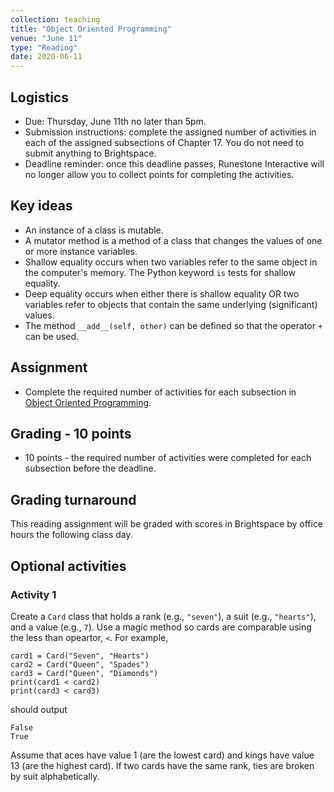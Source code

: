 ```yaml
---
collection: teaching
title: "Object Oriented Programming"
venue: "June 11"
type: "Reading"
date: 2020-06-11
---
```

## Logistics
* Due: Thursday, June 11th no later than 5pm.
* Submission instructions: complete the assigned number of activities in each
	of the assigned subsections of Chapter 17. You do not need to submit
	anything to Brightspace.
* Deadline reminder: once this deadline passes, Runestone Interactive will no
	longer allow you to collect points for completing the activities.

## Key ideas
* An instance of a class is mutable.
* A mutator method is a method of a class that changes the values of one or more instance variables.
* Shallow equality occurs when two variables refer to the
same object in the computer's memory. The Python keyword `is` tests for
shallow equality.
* Deep equality occurs when either there is shallow equality OR
two variables refer to objects that contain the same underlying
(significant) values.
* The method `__add__(self, other)` can be defined so that the operator
`+` can be used.


## Assignment
* Complete the required number of activities for each subsection in
[Object Oriented Programming](https://runestone.academy/runestone/assignments/doAssignment?assignment_id=37765).

## Grading - 10 points
* 10 points - the required number of activities were completed for each
	subsection before the deadline.

## Grading turnaround
This reading assignment  will be graded with scores in Brightspace by office
hours the following class day.

## Optional activities
### Activity 1
Create a `Card` class that holds a rank (e.g., `"seven"`), a suit
(e.g., `"hearts"`), and a value (e.g., `7`). Use a magic method so cards
are comparable using the less than opeartor, `<`. For example,
```
card1 = Card("Seven", "Hearts")
card2 = Card("Queen", "Spades")
card3 = Card("Queen", "Diamonds")
print(card1 < card2)
print(card3 < card3)
```
should output
```
False
True
```
Assume that aces have value 1 (are the lowest card) and kings
have value 13 (are the highest card). If two cards have the same rank,
ties are broken by suit alphabetically.
